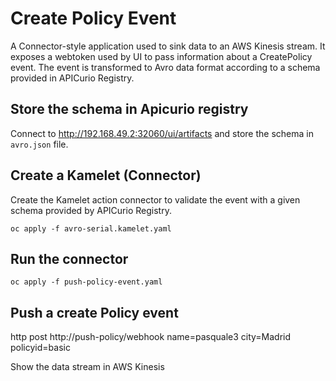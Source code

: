 # Create Policy Event

A Connector-style application used to sink data to an AWS Kinesis stream. It exposes a webtoken used by UI to pass information about a CreatePolicy event. The event is transformed to Avro data format according to a schema provided in APICurio Registry.

## Store the schema in Apicurio registry

Connect to http://192.168.49.2:32060/ui/artifacts and store the schema in `avro.json` file.

## Create a Kamelet (Connector)

Create the Kamelet action connector to validate the event with a given schema provided by APICurio Registry.

```
oc apply -f avro-serial.kamelet.yaml
```

## Run the connector

```
oc apply -f push-policy-event.yaml
```

## Push a create Policy event

http post http://push-policy/webhook name=pasquale3 city=Madrid policyid=basic

Show the data stream in AWS Kinesis